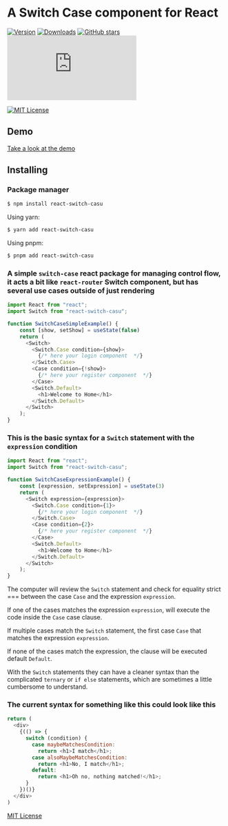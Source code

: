 # A Switch Case component for React

[![Version][version-badge]][npm]
[![Downloads][downloads-badge]][npm]
[![GitHub stars](https://img.shields.io/github/stars/markusenglund/react-switch-casu.svg?style=social&label=Stars)](https://github.com/markusenglund/react-switch-casu)
[![gzip size](http://img.badgesize.io/https://unpkg.com/react-switch-casu/dist/react-switch-casu.min.js?compression=gzip)](https://unpkg.com/react-switch-casu/dist/react-switch-casu.min.js)

[![MIT License][license-badge]](LICENSE.md)

## Demo

[Take a look at the demo][demon]

## Installing

### Package manager

```bash
$ npm install react-switch-casu
```

Using yarn:

```bash
$ yarn add react-switch-casu
```

Using pnpm:

```bash
$ pnpm add react-switch-casu
```

### A simple `switch-case` react package for managing control flow, it acts a bit like `react-router` Switch component, but has several use cases outside of just rendering

```javascript
import React from "react";
import Switch from "react-switch-casu";

function SwitchCaseSimpleExample() {
    const [show, setShow] = useState(false)
    return (
      <Switch>
        <Switch.Case condition={show}>
          {/* here your login component  */}
        </Switch.Case>
        <Case condition={!show}>
          {/* here your register component  */}
        </Case>
        <Switch.Default>
          <h1>Welcome to Home</h1>
        </Switch.Default>
      </Switch>
    );
}
```

### This is the basic syntax for a `Switch` statement with the `expression` condition

```javascript
import React from "react";
import Switch from "react-switch-casu";

function SwitchCaseExpressionExample() {
    const [expression, setExpression] = useState(3)
    return (
      <Switch expression={expression}>
        <Switch.Case condition={1}>
          {/* here your login component  */}
        </Switch.Case>
        <Case condition={2}>
          {/* here your register component  */}
        </Case>
        <Switch.Default>
          <h1>Welcome to Home</h1>
        </Switch.Default>
      </Switch>
    );
}
```

The computer will review the `Switch` statement and check for equality
strict === between the case `Case` and the expression `expression`.

If one of the cases matches the expression `expression`,
will execute the code inside the `Case` case clause.

If multiple cases match the `Switch` statement, the
first case `Case` that matches the expression `expression`.

If none of the cases match the expression, the clause will be executed
default `Default`.

With the `Switch` statements they can have a cleaner syntax than the
complicated `ternary` or `if else` statements, which are sometimes a
little cumbersome to understand.

### The current syntax for something like this could look like this

```javascript
return (
  <div>
    {(() => {
      switch (condition) {
        case maybeMatchesCondition:
          return <h1>I match</h1>;
        case alsoMaybeMatchesCondition:
          return <h1>No, I match</h1>;
        default:
          return <h1>Oh no, nothing matched!</h1>;
      }
    })()}
  </div>
)
```

[MIT License](LICENSE.md)

[demon]: https://react-switch-casu.netlify.com
[downloads-badge]: https://flat.badgen.net/npm/dw/react-switch-casu
[version-badge]: https://flat.badgen.net/npm/v/react-switch-casu
[license-badge]: https://flat.badgen.net/badge/license/MIT/blue
[npm]: https://npmjs.com/package/react-switch-casu
